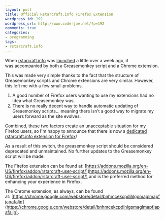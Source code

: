 ```yaml
---
layout: post
title: Official Rstarcraft.info Firefox Extension
wordpress_id: 192
wordpress_url: http://www.coderjoe.net/?p=192
comments: true
categories:
- programming
tags:
- rstarcraft.info
---
```


When [rstarcraft.info](http://rstarcraft.info "rstarcraft.info") was [launched](/archive/2011/03/23/rstarcraft_info_beta_launch/ "launched") a little over a week ago, it was accompanied by both a Greasemonkey script and a Chrome extension.

This was made very simple thanks to the fact that the structure of Greasemonkey scripts and Chrome extensions are very similar. However, this left me with a few small problems.

1. A good number of Firefox users wanting to use my extensions had no idea what Greasemonkey was.
2. There is no really decent way to handle automatic updating of Greaemonkey scripts... meaning there isn't a good way to migrate my users forward as the site evolves.

Combined, these two factors create an unacceptable situation for my Firefox users, so I'm happy to announce that there is now a [dedicated rstarcraft.info extension for Firefox](https://addons.mozilla.org/en-US/firefox/addon/rstarcraft-user-script/ "dedicated rstarcraft.info extension for Firefox")!

As a result of this switch, the greasemonkey script should be considered deprecated and unmaintained. No further updates to the Greasemonkey script will be made.

The Firefox extension can be found at: [https://addons.mozilla.org/en-US/firefox/addon/rstarcraft-user-script/](https://addons.mozilla.org/en-US/firefox/addon/rstarcraft-user-script/) and is the preferred method for enhancing your experience in Firefox.

The Chrome extension, as always, can be found at: [https://chrome.google.com/webstore/detail/bnhmcekcpdihlgpmaglmapfjapafaljn](https://chrome.google.com/webstore/detail/bnhmcekcpdihlgpmaglmapfjapafaljn).
